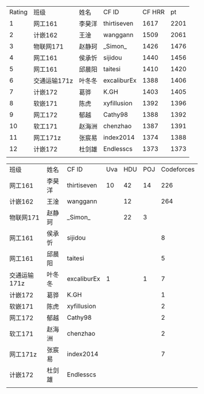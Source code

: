 <table>
   <tr>
      <td>Rating</td>
      <td>班级</td>
      <td>姓名</td>
      <td>CF ID</td>
      <td>CF HRR</td>
      <td>pt</td>
   </tr>
   <tr>
      <td>1</td>
      <td>网工161</td>
      <td>李昊洋</td>
      <td>thirtiseven</td>
      <td>1617</td>
      <td>2201</td>
   </tr>
   <tr>
      <td>2</td>
      <td>计嵌162</td>
      <td>王淦</td>
      <td>wanggann</td>
      <td>1509</td>
      <td>2061</td>
   </tr>
   <tr>
      <td>3</td>
      <td>物联网171</td>
      <td>赵静珂 </td>
      <td>_Simon_</td>
      <td>1426</td>
      <td>1476</td>
   </tr>
   <tr>
      <td>4</td>
      <td>网工161</td>
      <td>侯承忻</td>
      <td>sijidou</td>
      <td>1440</td>
      <td>1456</td>
   </tr>
   <tr>
      <td>5</td>
      <td>网工161</td>
      <td>邱晨阳</td>
      <td>taitesi</td>
      <td>1410</td>
      <td>1420</td>
   </tr>
   <tr>
      <td>6</td>
      <td>交通运输171z</td>
      <td>叶冬冬</td>
      <td>excaliburEx</td>
      <td>1388</td>
      <td>1406</td>
   </tr>
   <tr>
      <td>7</td>
      <td>计嵌172</td>
      <td>葛骅</td>
      <td>K.GH</td>
      <td>1403</td>
      <td>1405</td>
   </tr>
   <tr>
      <td>8</td>
      <td>软嵌171</td>
      <td>陈虎</td>
      <td>xyfillusion</td>
      <td>1392</td>
      <td>1396</td>
   </tr>
   <tr>
      <td>9</td>
      <td>网工172</td>
      <td>郁越</td>
      <td>Cathy98</td>
      <td>1388</td>
      <td>1392</td>
   </tr>
   <tr>
      <td>10</td>
      <td>软工171</td>
      <td>赵海洲</td>
      <td>chenzhao</td>
      <td>1387</td>
      <td>1391</td>
   </tr>
   <tr>
      <td>11</td>
      <td>网工171z</td>
      <td>张宸易</td>
      <td>index2014</td>
      <td>1374</td>
      <td>1388</td>
   </tr>
   <tr>
      <td>12</td>
      <td>计嵌172</td>
      <td>杜剑雄</td>
      <td>Endlesscs</td>
      <td>1373</td>
      <td>1373</td>
   </tr>
   <tr>
      <td></td>
   </tr>
</table>

<table>
   <tr>
      <td>班级</td>
      <td>姓名</td>
      <td>CF ID</td>
      <td>Uva</td>
      <td>HDU</td>
      <td>POJ</td>
      <td>Codeforces</td>
   </tr>
   <tr>
      <td>网工161</td>
      <td>李昊洋</td>
      <td>thirtiseven</td>
      <td>10</td>
      <td>42</td>
      <td>14</td>
      <td>226</td>
   </tr>
   <tr>
      <td>计嵌162</td>
      <td>王淦</td>
      <td>wanggann</td>
      <td></td>
      <td>12</td>
      <td></td>
      <td>264</td>
   </tr>
   <tr>
      <td>物联网171</td>
      <td>赵静珂 </td>
      <td>_Simon_</td>
      <td></td>
      <td>22</td>
      <td>3</td>
      <td></td>
   </tr>
   <tr>
      <td>网工161</td>
      <td>侯承忻</td>
      <td>sijidou</td>
      <td></td>
      <td></td>
      <td></td>
      <td>8</td>
   </tr>
   <tr>
      <td>网工161</td>
      <td>邱晨阳</td>
      <td>taitesi</td>
      <td></td>
      <td></td>
      <td></td>
      <td>5</td>
   </tr>
   <tr>
      <td>交通运输171z</td>
      <td>叶冬冬</td>
      <td>excaliburEx</td>
      <td>1</td>
      <td></td>
      <td>1</td>
      <td>7</td>
   </tr>
   <tr>
      <td>计嵌172</td>
      <td>葛骅</td>
      <td>K.GH</td>
      <td></td>
      <td></td>
      <td></td>
      <td>1</td>
   </tr>
   <tr>
      <td>软嵌171</td>
      <td>陈虎</td>
      <td>xyfillusion</td>
      <td></td>
      <td></td>
      <td></td>
      <td>2</td>
   </tr>
   <tr>
      <td>网工172</td>
      <td>郁越</td>
      <td>Cathy98</td>
      <td></td>
      <td></td>
      <td></td>
      <td>2</td>
   </tr>
   <tr>
      <td>软工171</td>
      <td>赵海洲</td>
      <td>chenzhao</td>
      <td></td>
      <td></td>
      <td></td>
      <td>2</td>
   </tr>
   <tr>
      <td>网工171z</td>
      <td>张宸易</td>
      <td>index2014</td>
      <td></td>
      <td></td>
      <td></td>
      <td>7</td>
   </tr>
   <tr>
      <td>计嵌172</td>
      <td>杜剑雄</td>
      <td>Endlesscs</td>
      <td></td>
      <td></td>
      <td></td>
      <td></td>
   </tr>
   <tr>
      <td></td>
   </tr>
</table>
